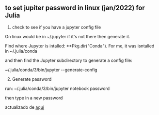 ## to set jupiter password in linux (jan/2022) for Julia

1. check to see if you have a jupyter config file

On linux would be in ~/.jupyter
if it's not there then generate it.

Find where Jupyter is intalled: **Pkg.dir("Conda"). For me, it was isntalled in ~/.julia/conda 

and then find the Jupyter subdirectory to generate a config file:

~/.julia/conda/3/bin/jupyter --generate-config

2. Generate password

run: ~/.julia/conda/3/bin/jupyter notebook password

then type in a new password

actualizado de [aquí](https://discourse.julialang.org/t/ijulia-password-token-requirement/4974)
